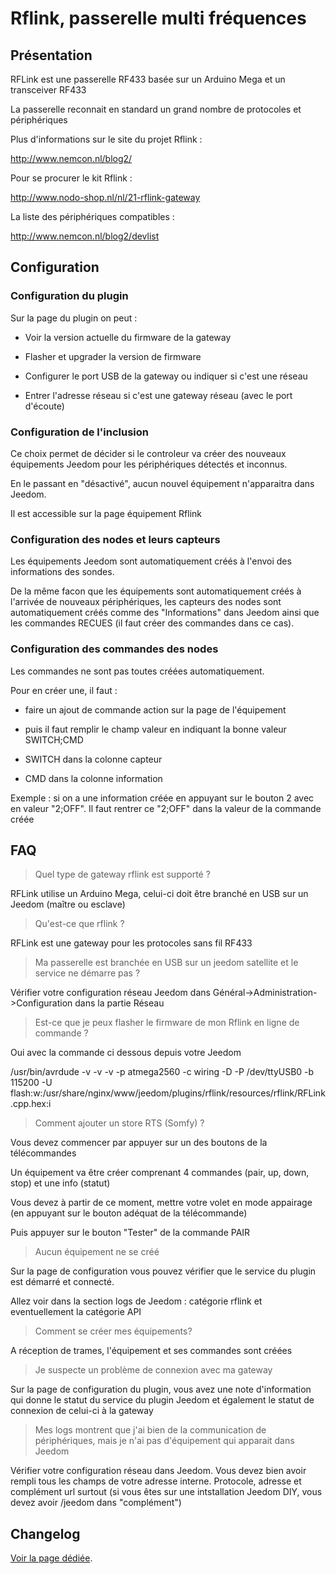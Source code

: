 # Rflink, passerelle multi fréquences

## Présentation

RFLink est une passerelle RF433 basée sur un Arduino Mega et un transceiver RF433

La passerelle reconnait en standard un grand nombre de protocoles et périphériques

Plus d'informations sur le site du projet Rflink :

http://www.nemcon.nl/blog2/

Pour se procurer le kit Rflink :

http://www.nodo-shop.nl/nl/21-rflink-gateway

La liste des périphériques compatibles :

http://www.nemcon.nl/blog2/devlist

## Configuration

### Configuration du plugin

Sur la page du plugin on peut :

  * Voir la version actuelle du firmware de la gateway

  * Flasher et upgrader la version de firmware

  * Configurer le port USB de la gateway ou indiquer si c'est une réseau

  * Entrer l'adresse réseau si c'est une gateway réseau (avec le port d'écoute)

### Configuration de l'inclusion

Ce choix permet de décider si le controleur va créer des nouveaux équipements Jeedom pour les périphériques détectés et inconnus.

En le passant en "désactivé", aucun nouvel équipement n'apparaitra dans Jeedom.

Il est accessible sur la page équipement Rflink


### Configuration des nodes et leurs capteurs

Les équipements Jeedom sont automatiquement créés à l'envoi des informations des sondes.

De la même facon que les équipements sont automatiquement créés à l'arrivée de nouveaux périphériques, les capteurs des nodes sont automatiquement créés comme des "Informations" dans Jeedom ainsi que les commandes RECUES (il faut créer des commandes dans ce cas).


### Configuration des commandes des nodes

Les commandes ne sont pas toutes créées automatiquement.

Pour en créer une, il faut :

  * faire un ajout de commande action sur la page de l'équipement

  * puis il faut remplir le champ valeur en indiquant la bonne valeur SWITCH;CMD

  * SWITCH dans la colonne capteur

  * CMD dans la colonne information

Exemple : si on a une information créée en appuyant sur le bouton 2 avec en valeur "2;OFF". Il faut rentrer ce "2;OFF" dans la valeur de la commande créée

## FAQ

> Quel type de gateway rflink est supporté ?

RFLink utilise un Arduino Mega, celui-ci doit être branché en USB sur un Jeedom (maître ou esclave)

>Qu'est-ce que rflink ?

RFLink est une gateway pour les protocoles sans fil RF433

>Ma passerelle est branchée en USB sur un jeedom satellite et le service ne démarre pas ?

Vérifier votre configuration réseau Jeedom dans Général->Administration->Configuration dans la partie Réseau

>Est-ce que je peux flasher le firmware de mon Rflink en ligne de commande ?

Oui avec la commande ci dessous depuis votre Jeedom

/usr/bin/avrdude -v -v -v -p atmega2560 -c wiring -D -P /dev/ttyUSB0 -b 115200 -U flash:w:/usr/share/nginx/www/jeedom/plugins/rflink/resources/rflink/RFLink.cpp.hex:i

>Comment ajouter un store RTS (Somfy) ?

Vous devez commencer par appuyer sur un des boutons de la télécommandes

Un équipement va être créer comprenant 4 commandes (pair, up, down, stop) et une info (statut)

Vous devez à partir de ce moment, mettre votre volet en mode appairage (en appuyant sur le bouton adéquat de la télécommande)

Puis appuyer sur le bouton "Tester" de la commande PAIR

>Aucun équipement ne se créé

Sur la page de configuration vous pouvez vérifier que le service du plugin est démarré et connecté.

Allez voir dans la section logs de Jeedom : catégorie rflink et eventuellement la catégorie API

>Comment se créer mes équipements?

A réception de trames, l'équipement et ses commandes sont créées

>Je suspecte un problème de connexion avec ma gateway

Sur la page de configuration du plugin, vous avez une note d'information qui donne le statut du service du plugin Jeedom et également le statut de connexion de celui-ci à la gateway

>Mes logs montrent que j'ai bien de la communication de périphériques, mais je n'ai pas d'équipement qui apparait dans Jeedom

Vérifier votre configuration réseau dans Jeedom. Vous devez bien avoir rempli tous les champs de votre adresse interne. Protocole, adresse et complément url surtout (si vous êtes sur une intstallation Jeedom DIY, vous devez avoir /jeedom dans "complément")

## Changelog

[Voir la page dédiée](changelog.md).

